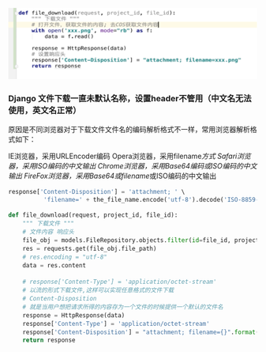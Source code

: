 ![image-20210412163438824](assets/image-20210412163438824.png)



### Django 文件下载一直未默认名称，设置header不管用（中文名无法使用，英文名正常）

原因是不同浏览器对于下载文件文件名的编码解析格式不一样，常用浏览器解析格式如下：

IE浏览器，采用URLEncoder编码
Opera浏览器，采用filename*方式
Safari浏览器，采用ISO编码的中文输出
Chrome浏览器，采用Base64编码或ISO编码的中文输出
FireFox浏览器，采用Base64或filename*或ISO编码的中文输出

```python
response['Content-Disposition'] = 'attachment; ' \
          'filename=' + the_file_name.encode('utf-8').decode('ISO-8859-1')
```



``` python
def file_download(request, project_id, file_id):
    """ 下载文件 """
    # 文件内容 响应头
    file_obj = models.FileRepository.objects.filter(id=file_id, project_id=project_id).first()
    res = requests.get(file_obj.file_path)
    # res.encoding = "utf-8"
    data = res.content

    # response['Content-Type'] = 'application/octet-stream'
    # 以流的形式下载文件,这样可以实现任意格式的文件下载
    # Content-Disposition
    # 就是当用户想把请求所得的内容存为一个文件的时候提供一个默认的文件名
    response = HttpResponse(data)
    response['Content-Type'] = 'application/octet-stream'
    response['Content-Disposition'] = "attachment; filename={}".format(file_obj.name.encode('utf-8').decode('ISO-8859-1'))
    return response

```

